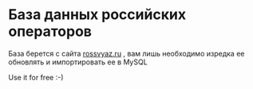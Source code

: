 База данных российских операторов
===

База берется с сайта [rossvyaz.ru](http://rossvyaz.ru/)  , вам лишь необходимо изредка ее обновлять и импортировать ее в MySQL

Use it for free :-)
